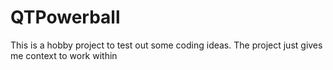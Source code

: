 # QTPowerball
This is a hobby project to test out some coding ideas.  The project just gives me context to work within
